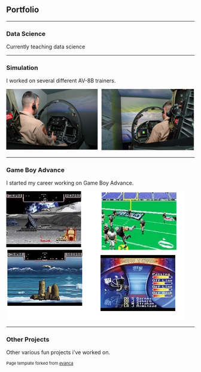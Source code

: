 ## Portfolio

---

### Data Science

Currently teaching data science

---

### Simulation

I worked on several different AV-8B trainers.

<img src="images/sim_work.png?raw=true"/>

---

### Game Boy Advance

I started my career working on Game Boy Advance.

<img src="images/gba_dev.png?raw=true"/>

---

### Other Projects

Other various fun projects i've worked on.

<!--
### Category Name 2
- [Project 1 Title](http://example.com/)
-->

<p style="font-size:11px">Page template forked from <a href="https://github.com/evanca/quick-portfolio">evanca</a></p>
